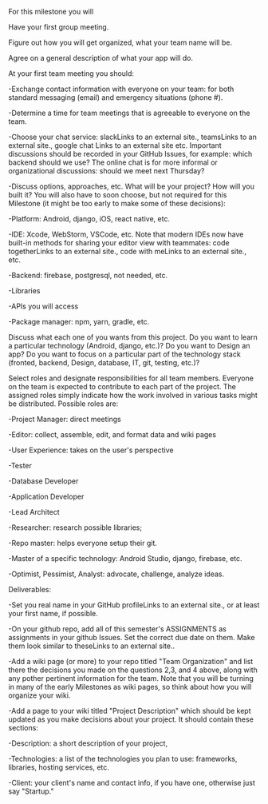 For this milestone you will

Have your first group meeting.

Figure out how you will get organized, what your team name will be.

Agree on a general description of what your app will do.

At your first team meeting you should:

-Exchange contact information with everyone on your team: for both standard messaging (email) and emergency situations (phone #).

-Determine a time for team meetings that is agreeable to everyone on the team.

-Choose your chat service: slackLinks to an external site., teamsLinks to an external site., google chat Links to an external site etc. Important discussions should be recorded in your GitHub Issues, for example: which backend should we use? The online chat is for more informal or organizational discussions: should we meet next Thursday?

-Discuss options, approaches, etc. What will be your project? How will you built it? You will also have to soon choose, but not required for this Milestone (it might be too early to make some of these decisions):

-Platform: Android, django, iOS, react native, etc.

-IDE: Xcode, WebStorm, VSCode, etc. Note that modern IDEs now have built-in methods for sharing your editor view with teammates: code togetherLinks to an external site., code with meLinks to an external site., etc.

-Backend: firebase, postgresql, not needed, etc.

-Libraries

-APIs you will access

-Package manager: npm, yarn, gradle, etc.

Discuss what each one of you wants from this project. Do you want to learn a particular technology (Android, django, etc.)? Do you want to Design an app? Do you want to focus on a particular part of the technology stack (fronted, backend, Design, database, IT, git, testing, etc.)?

Select roles and designate responsibilities for all team members. Everyone on the team is expected to contribute to each part of the project. The assigned roles simply indicate how the work involved in various tasks might be distributed. Possible roles are:

-Project Manager: direct meetings

-Editor: collect, assemble, edit, and format data and wiki pages

-User Experience: takes on the user's perspective

-Tester

-Database Developer

-Application Developer

-Lead Architect

-Researcher: research possible libraries;

-Repo master: helps everyone setup their git.

-Master of a specific technology: Android Studio, django, firebase, etc.

-Optimist, Pessimist, Analyst: advocate, challenge, analyze ideas.

Deliverables:

-Set you real name in your GitHub profileLinks to an external site., or at least your first name, if possible.

-On your github repo, add all of this semester's ASSIGNMENTS as assignments in your github Issues. Set the correct due date on them. Make them look similar to theseLinks to an external site..

-Add a wiki page (or more) to your repo titled "Team Organization" and list there the decisions you made on the questions 2,3, and 4 above, along with any pother pertinent information for the team. Note that you will be turning in many of the early Milestones as wiki pages, so think about how you will organize your wiki.

-Add a page to your wiki titled "Project Description" which should be kept updated as you make decisions about your project. It should contain these sections:
  
-Description: a short description of your project,

-Technologies: a list of the technologies you plan to use: frameworks, libraries, hosting services, etc.

-Client: your client's name and contact info, if you have one, otherwise just say "Startup."
